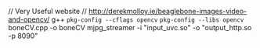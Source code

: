 // Very Useful website
// http://derekmolloy.ie/beaglebone-images-video-and-opencv/
g++  `pkg-config --cflags opencv` `pkg-config --libs opencv` boneCV.cpp -o boneCV
mjpg_streamer -i "input_uvc.so" -o "output_http.so -p 8090"
